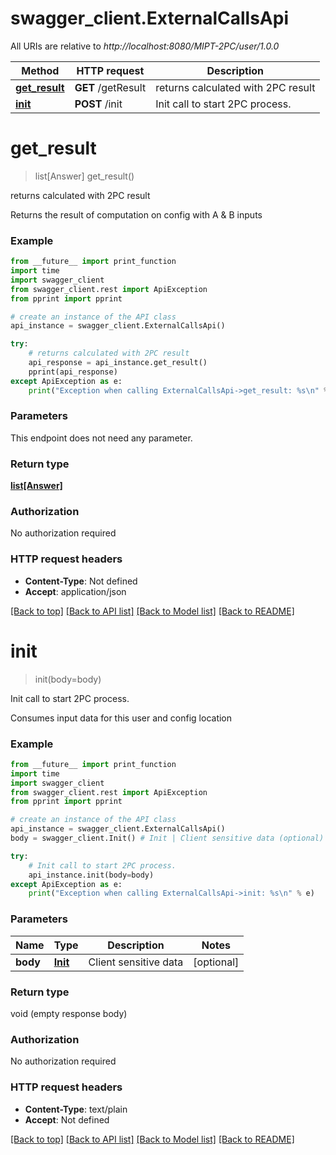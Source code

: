 # swagger_client.ExternalCallsApi

All URIs are relative to *http://localhost:8080/MIPT-2PC/user/1.0.0*

Method | HTTP request | Description
------------- | ------------- | -------------
[**get_result**](ExternalCallsApi.md#get_result) | **GET** /getResult | returns calculated with 2PC result
[**init**](ExternalCallsApi.md#init) | **POST** /init | Init call to start 2PC process.

# **get_result**
> list[Answer] get_result()

returns calculated with 2PC result

Returns the result of computation on config with A & B inputs

### Example
```python
from __future__ import print_function
import time
import swagger_client
from swagger_client.rest import ApiException
from pprint import pprint

# create an instance of the API class
api_instance = swagger_client.ExternalCallsApi()

try:
    # returns calculated with 2PC result
    api_response = api_instance.get_result()
    pprint(api_response)
except ApiException as e:
    print("Exception when calling ExternalCallsApi->get_result: %s\n" % e)
```

### Parameters
This endpoint does not need any parameter.

### Return type

[**list[Answer]**](Answer.md)

### Authorization

No authorization required

### HTTP request headers

 - **Content-Type**: Not defined
 - **Accept**: application/json

[[Back to top]](#) [[Back to API list]](../README.md#documentation-for-api-endpoints) [[Back to Model list]](../README.md#documentation-for-models) [[Back to README]](../README.md)

# **init**
> init(body=body)

Init call to start 2PC process.

Consumes input data for this user and config location

### Example
```python
from __future__ import print_function
import time
import swagger_client
from swagger_client.rest import ApiException
from pprint import pprint

# create an instance of the API class
api_instance = swagger_client.ExternalCallsApi()
body = swagger_client.Init() # Init | Client sensitive data (optional)

try:
    # Init call to start 2PC process.
    api_instance.init(body=body)
except ApiException as e:
    print("Exception when calling ExternalCallsApi->init: %s\n" % e)
```

### Parameters

Name | Type | Description  | Notes
------------- | ------------- | ------------- | -------------
 **body** | [**Init**](Init.md)| Client sensitive data | [optional] 

### Return type

void (empty response body)

### Authorization

No authorization required

### HTTP request headers

 - **Content-Type**: text/plain
 - **Accept**: Not defined

[[Back to top]](#) [[Back to API list]](../README.md#documentation-for-api-endpoints) [[Back to Model list]](../README.md#documentation-for-models) [[Back to README]](../README.md)

